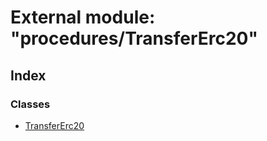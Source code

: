 # External module: "procedures/TransferErc20"

## Index

### Classes

* [TransferErc20](../classes/_procedures_transfererc20_.transfererc20.md)
